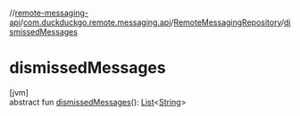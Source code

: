 //[remote-messaging-api](../../../index.md)/[com.duckduckgo.remote.messaging.api](../index.md)/[RemoteMessagingRepository](index.md)/[dismissedMessages](dismissed-messages.md)

# dismissedMessages

[jvm]\
abstract fun [dismissedMessages](dismissed-messages.md)(): [List](https://kotlinlang.org/api/latest/jvm/stdlib/kotlin.collections/-list/index.html)&lt;[String](https://kotlinlang.org/api/latest/jvm/stdlib/kotlin/-string/index.html)&gt;
